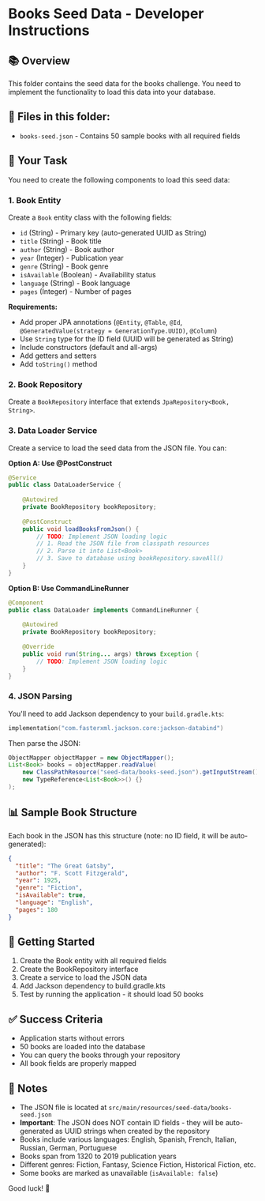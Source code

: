 # Books Seed Data - Developer Instructions

## 📚 Overview
This folder contains the seed data for the books challenge. You need to implement the functionality to load this data into your database.

## 📁 Files in this folder:
- `books-seed.json` - Contains 50 sample books with all required fields

## 🎯 Your Task
You need to create the following components to load this seed data:

### 1. Book Entity
Create a `Book` entity class with the following fields:
- `id` (String) - Primary key (auto-generated UUID as String)
- `title` (String) - Book title  
- `author` (String) - Book author
- `year` (Integer) - Publication year
- `genre` (String) - Book genre
- `isAvailable` (Boolean) - Availability status
- `language` (String) - Book language
- `pages` (Integer) - Number of pages

**Requirements:**
- Add proper JPA annotations (`@Entity`, `@Table`, `@Id`, `@GeneratedValue(strategy = GenerationType.UUID)`, `@Column`)
- Use `String` type for the ID field (UUID will be generated as String)
- Include constructors (default and all-args)
- Add getters and setters
- Add `toString()` method

### 2. Book Repository
Create a `BookRepository` interface that extends `JpaRepository<Book, String>`.

### 3. Data Loader Service
Create a service to load the seed data from the JSON file. You can:

**Option A: Use @PostConstruct**
```java
@Service
public class DataLoaderService {
    
    @Autowired
    private BookRepository bookRepository;
    
    @PostConstruct
    public void loadBooksFromJson() {
        // TODO: Implement JSON loading logic
        // 1. Read the JSON file from classpath resources
        // 2. Parse it into List<Book>
        // 3. Save to database using bookRepository.saveAll()
    }
}
```

**Option B: Use CommandLineRunner**
```java
@Component
public class DataLoader implements CommandLineRunner {
    
    @Autowired
    private BookRepository bookRepository;
    
    @Override
    public void run(String... args) throws Exception {
        // TODO: Implement JSON loading logic
    }
}
```

### 4. JSON Parsing
You'll need to add Jackson dependency to your `build.gradle.kts`:
```kotlin
implementation("com.fasterxml.jackson.core:jackson-databind")
```

Then parse the JSON:
```java
ObjectMapper objectMapper = new ObjectMapper();
List<Book> books = objectMapper.readValue(
    new ClassPathResource("seed-data/books-seed.json").getInputStream(),
    new TypeReference<List<Book>>() {}
);
```

## 📊 Sample Book Structure
Each book in the JSON has this structure (note: no ID field, it will be auto-generated):
```json
{
  "title": "The Great Gatsby",
  "author": "F. Scott Fitzgerald", 
  "year": 1925,
  "genre": "Fiction",
  "isAvailable": true,
  "language": "English",
  "pages": 180
}
```

## 🚀 Getting Started
1. Create the Book entity with all required fields
2. Create the BookRepository interface
3. Create a service to load the JSON data
4. Add Jackson dependency to build.gradle.kts
5. Test by running the application - it should load 50 books

## ✅ Success Criteria
- Application starts without errors
- 50 books are loaded into the database
- You can query the books through your repository
- All book fields are properly mapped

## 📝 Notes
- The JSON file is located at `src/main/resources/seed-data/books-seed.json`
- **Important**: The JSON does NOT contain ID fields - they will be auto-generated as UUID strings when created by the repository
- Books include various languages: English, Spanish, French, Italian, Russian, German, Portuguese
- Books span from 1320 to 2019 publication years
- Different genres: Fiction, Fantasy, Science Fiction, Historical Fiction, etc.
- Some books are marked as unavailable (`isAvailable: false`)

Good luck! 🎯 